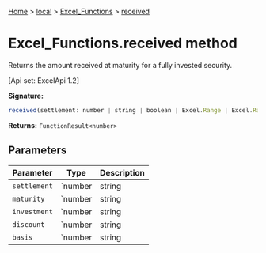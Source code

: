 [Home](./index) &gt; [local](local.md) &gt; [Excel\_Functions](local.excel_functions.md) &gt; [received](local.excel_functions.received.md)

# Excel\_Functions.received method

Returns the amount received at maturity for a fully invested security. 

 \[Api set: ExcelApi 1.2\]

**Signature:**
```javascript
received(settlement: number | string | boolean | Excel.Range | Excel.RangeReference | Excel.FunctionResult<any>, maturity: number | string | boolean | Excel.Range | Excel.RangeReference | Excel.FunctionResult<any>, investment: number | string | boolean | Excel.Range | Excel.RangeReference | Excel.FunctionResult<any>, discount: number | string | boolean | Excel.Range | Excel.RangeReference | Excel.FunctionResult<any>, basis?: number | string | boolean | Excel.Range | Excel.RangeReference | Excel.FunctionResult<any>): FunctionResult<number>;
```
**Returns:** `FunctionResult<number>`

## Parameters

|  Parameter | Type | Description |
|  --- | --- | --- |
|  `settlement` | `number | string | boolean | Excel.Range | Excel.RangeReference | Excel.FunctionResult<any>` |  |
|  `maturity` | `number | string | boolean | Excel.Range | Excel.RangeReference | Excel.FunctionResult<any>` |  |
|  `investment` | `number | string | boolean | Excel.Range | Excel.RangeReference | Excel.FunctionResult<any>` |  |
|  `discount` | `number | string | boolean | Excel.Range | Excel.RangeReference | Excel.FunctionResult<any>` |  |
|  `basis` | `number | string | boolean | Excel.Range | Excel.RangeReference | Excel.FunctionResult<any>` |  |

